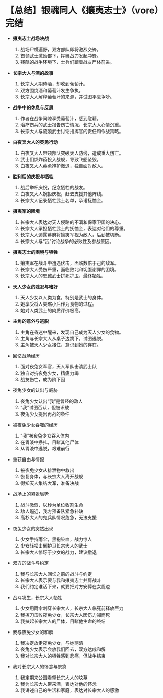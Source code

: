 # 【总结】银魂同人《攘夷志士》（vore）完结

-   **攘夷志士战场决战**
    1.  战场尸横遍野，双方部队即将激烈交锋。
    2.  首领武士激励部下，挥舞战刀发起冲锋。
    3.  残酷的战争环境下，士兵们踏着战友尸体前进。
-   **长宗大人与酒的故事**
    1.  长宗大人期待酒，却收到葡萄汁。
    2.  双方围绕酒和葡萄汁发生争执。
    3.  长宗大人解释葡萄汁的来源，并试图平息争吵。
-   **战争中的休息与反思**
    1.  作者在战争间隙享受葡萄汁，感到慰藉。
    2.  治疗伤兵的武士报告伤亡情况，长宗大人心情沉重。
    3.  长宗大人与流浪武士讨论指挥官的责任和作战策略。

-   **白夜叉大人的英勇行动**
    1.  白夜叉大人带领部队突破天人防线，造成重大伤亡。
    2.  武士们绑炸药投入战舰，导致飞船坠毁。
    3.  白夜叉大人英勇掩护撤退，独自面对敌人。
-   **胜利后的庆祝与牺牲**
    1.  战后举杯庆祝，纪念牺牲的战友。
    2.  白夜叉大人婉拒庆祝，赶去支援其他阵线。
    3.  长宗大人记录牺牲武士名单，承诺抚恤金。
-   **攘夷军的困境**
    1.  长宗大人表达对天人侵略的不满和保家卫国的决心。
    2.  长宗大人承担牺牲武士的抚恤金，表达对他们的尊重。
    3.  长宗大人透露幕府将攘夷军视为敌人，后勤被切断。
    4.  长宗大人与“我”讨论战争的必败性及参战原因。
-   **攘夷志士的困境与牺牲**
    1.  攘夷军在战斗中遭遇伏击，面临数倍于己的敌军。
    2.  长宗大人受伤严重，面临败北和切腹谢罪的困境。
    3.  长宗大人的忠诚武士拼死护卫，最终牺牲。
-   **天人少女的残忍与嗜好**
    1.  天人少女以人类为食，特别是武士的身体。
    2.  她享受将人类缩小后作为食物的过程。
    3.  她对人类武士的肉质评价极高。
-   **主角的意外与逃脱**
    1.  主角在昏迷中醒来，发现自己成为天人少女的食物。
    2.  主角与长宗大人从桌子边跳下，试图逃脱。
    3.  主角被天人少女接住，意识到她的存在。
-   回忆战场经历
    1.  面对夜兔女军官，天人军队击溃武士队
    2.  独自对抗夜兔少女，精疲力竭
    3.  战友伤亡，成为阶下囚
-   夜兔少女的认出与威胁
    1.  夜兔少女认出“我”是曾经的敌人
    2.  “我”试图否认，但被识破
    3.  夜兔少女提出再战的条件
-   被夜兔少女吞噬的经历
    1.  “我”被夜兔少女吞入体内
    2.  在胃液中挣扎，目睹其他尸体
    3.  从胃液中逃脱，艰难前行
-   重获自由与情报
    1.  被夜兔少女从排泄物中救出
    2.  恢复身体，与长宗大人离开战舰
    3.  得知天人集结大军，准备决战
-   战场上的紧张局势
    1.  战斗激烈，以秒为单位收割生命
    2.  敌人逼近，我方预备队紧急补缺
    3.  高杉大人的鬼兵队情况危急，无法支援
-   夜兔少女的突然出现
    1.  少女手持雨伞，黑袍染血，战力惊人
    2.  少女轻松击倒护卫长宗大人的武士
    3.  长宗大人惊讶于少女的战力，建议撤退
-   双方的战斗与约定
    1.  我与长宗大人回忆之前的战斗与约定
    2.  长宗大人表示要与我和攘夷志士并肩战斗
    3.  我们约定谁活下来，就要把对方安葬在女厕边
-   战斗发生，长宗大人牺牲
    1.  少女用雨伞刺穿长宗大人，长宗大人临死前释放巨力
    2.  我挥刀击败夜兔少女，长宗大人因伤力竭而死
    3.  我扶起长宗大人的尸体，目睹他生命的终结
-   我与夜兔少女的和解
    1.  我决定放走夜兔少女，与她两清
    2.  夜兔少女表示会放我们回去，双方达成和解
    3.  我对长宗大人的牺牲感到悲痛，但战争结束
-   我对长宗大人的怀念与祭奠
    1.  我定期来公园看望长宗大人的坟墓
    2.  我为长宗大人带来酒，表达对他的怀念
    3.  我讲述自己的生活和家庭，表达对长宗大人的感激